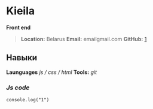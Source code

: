 # Kieila

**Front end**

> **Location:** Belarus
> **Email:** emailgmail.com
> **GitHub:** [1](https://github.com/digalsisilaak)

## Навыки

**Launguages** _js / css / html_
**Tools:** _git_

### _Js code_

```
console.log("1")
```
